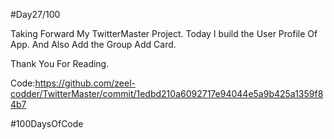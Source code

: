 #Day27/100


Taking Forward My TwitterMaster Project. Today I build the User Profile Of App. And Also  Add the Group Add Card.



Thank You For Reading.

Code:https://github.com/zeel-codder/TwitterMaster/commit/1edbd210a6092717e94044e5a9b425a1359f84b7

#100DaysOfCode